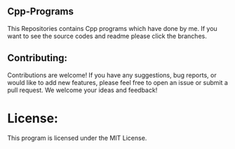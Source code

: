 ## Cpp-Programs
This Repositories contains Cpp programs which have done by me.
If you want to see the source codes and readme please click the branches.

## Contributing:

Contributions are welcome! If you have any suggestions, bug reports, or would like to add new features, please feel free to open an issue or submit a pull request. We welcome your ideas and feedback!

# License:
This program is licensed under the MIT License.
